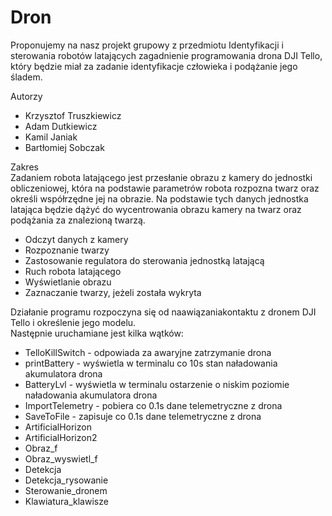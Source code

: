 # Dron
Proponujemy na nasz projekt grupowy z przedmiotu Identyfikacji i sterowania robotów latających zagadnienie programowania drona DJI Tello, który będzie miał za zadanie identyfikacje człowieka i podążanie jego śladem.

Autorzy
* Krzysztof Truszkiewicz
* Adam Dutkiewicz
* Kamil Janiak
* Bartłomiej Sobczak

Zakres\
Zadaniem robota latającego jest przesłanie obrazu z kamery do jednostki
obliczeniowej, która na podstawie parametrów robota rozpozna twarz oraz
określi współrzędne jej na obrazie. Na podstawie tych danych jednostka
latająca będzie dążyć do wycentrowania obrazu kamery na twarz oraz
podążania za znalezioną twarzą.
* Odczyt danych z kamery
* Rozpoznanie twarzy
* Zastosowanie regulatora do sterowania jednostką latającą
* Ruch robota latającego
* Wyświetlanie obrazu
* Zaznaczanie twarzy, jeżeli została wykryta

Działanie programu rozpoczyna się od naawiązaniakontaktu z dronem DJI Tello i określenie jego modelu.\
Następnie uruchamiane jest kilka wątków:
* TelloKillSwitch - odpowiada za awaryjne zatrzymanie drona
* printBattery - wyświetla w terminalu co 10s stan naładowania akumulatora drona
* BatteryLvl - wyświetla w terminalu ostarzenie o niskim poziomie naładowania akumulatora drona
* ImportTelemetry - pobiera co 0.1s dane telemetryczne z drona
* SaveToFile - zapisuje co 0.1s dane telemetryczne z drona
* ArtificialHorizon
* ArtificialHorizon2
* Obraz_f
* Obraz_wyswietl_f
* Detekcja
* Detekcja_rysowanie
* Sterowanie_dronem
* Klawiatura_klawisze

